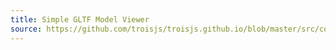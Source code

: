 ```yaml
---
title: Simple GLTF Model Viewer
source: https://github.com/troisjs/troisjs.github.io/blob/master/src/components/models/GLTFExample.vue
---
```


<ClientOnly>
  <Dyn folder="models" component="GLTFExample" />
</ClientOnly>

